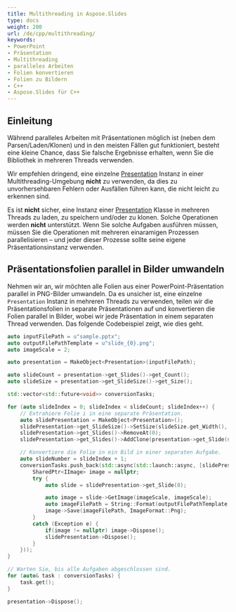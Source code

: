 ```yaml
---
title: Multithreading in Aspose.Slides
type: docs
weight: 200
url: /de/cpp/multithreading/
keywords:
- PowerPoint
- Präsentation
- Multithreading
- paralleles Arbeiten
- Folien konvertieren
- Folien zu Bildern
- C++
- Aspose.Slides für C++
---
```


## **Einleitung**

Während paralleles Arbeiten mit Präsentationen möglich ist (neben dem Parsen/Laden/Klonen) und in den meisten Fällen gut funktioniert, besteht eine kleine Chance, dass Sie falsche Ergebnisse erhalten, wenn Sie die Bibliothek in mehreren Threads verwenden.

Wir empfehlen dringend, eine einzelne [Presentation](https://reference.aspose.com/slides/cpp/class/aspose.slides.presentation) Instanz in einer Multithreading-Umgebung **nicht** zu verwenden, da dies zu unvorhersehbaren Fehlern oder Ausfällen führen kann, die nicht leicht zu erkennen sind.

Es ist **nicht** sicher, eine Instanz einer [Presentation](https://reference.aspose.com/slides/cpp/class/aspose.slides.presentation) Klasse in mehreren Threads zu laden, zu speichern und/oder zu klonen. Solche Operationen werden **nicht** unterstützt. Wenn Sie solche Aufgaben ausführen müssen, müssen Sie die Operationen mit mehreren einaramigen Prozessen parallelisieren – und jeder dieser Prozesse sollte seine eigene Präsentationsinstanz verwenden.

## **Präsentationsfolien parallel in Bilder umwandeln**

Nehmen wir an, wir möchten alle Folien aus einer PowerPoint-Präsentation parallel in PNG-Bilder umwandeln. Da es unsicher ist, eine einzelne `Presentation` Instanz in mehreren Threads zu verwenden, teilen wir die Präsentationsfolien in separate Präsentationen auf und konvertieren die Folien parallel in Bilder, wobei wir jede Präsentation in einem separaten Thread verwenden. Das folgende Codebeispiel zeigt, wie dies geht.

```cpp
auto inputFilePath = u"sample.pptx";
auto outputFilePathTemplate = u"slide_{0}.png";
auto imageScale = 2;

auto presentation = MakeObject<Presentation>(inputFilePath);

auto slideCount = presentation->get_Slides()->get_Count();
auto slideSize = presentation->get_SlideSize()->get_Size();

std::vector<std::future<void>> conversionTasks;

for (auto slideIndex = 0; slideIndex < slideCount; slideIndex++) {
    // Extrahiere Folie i in eine separate Präsentation.
    auto slidePresentation = MakeObject<Presentation>();
    slidePresentation->get_SlideSize()->SetSize(slideSize.get_Width(), slideSize.get_Height(), SlideSizeScaleType::DoNotScale);
    slidePresentation->get_Slides()->RemoveAt(0);
    slidePresentation->get_Slides()->AddClone(presentation->get_Slide(slideIndex));

    // Konvertiere die Folie in ein Bild in einer separaten Aufgabe.
    auto slideNumber = slideIndex + 1;
    conversionTasks.push_back(std::async(std::launch::async, [slidePresentation = std::move(slidePresentation), slideNumber, outputFilePathTemplate, imageScale]() {
        SharedPtr<IImage> image = nullptr;
        try {
            auto slide = slidePresentation->get_Slide(0);

            auto image = slide->GetImage(imageScale, imageScale);
            auto imageFilePath = String::Format(outputFilePathTemplate, slideNumber);
            image->Save(imageFilePath, ImageFormat::Png);
        }
        catch (Exception e) {
            if(image != nullptr) image->Dispose();
            slidePresentation->Dispose();
        }
    }));
}

// Warten Sie, bis alle Aufgaben abgeschlossen sind.
for (auto& task : conversionTasks) {
    task.get();
}

presentation->Dispose();
```